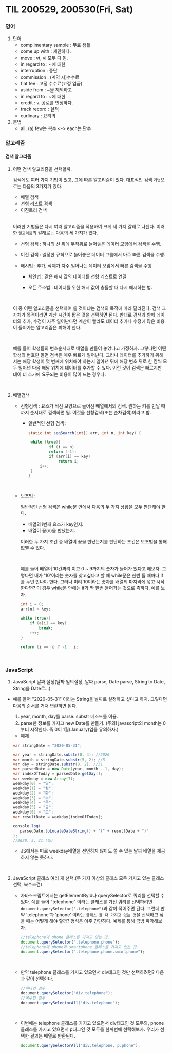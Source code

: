 # TIL 200529, 200530(Fri, Sat)

### 영어

1. 단어
   - complimentary sample : 무료 샘플
   - come up with : 제안하다.
   - move : vt, vi 모두 다 됨.
   - in regard to : ~에 대한
   - interruption : 중단
   - commission : (계약 시)수수료
   - flat fee : 고정 수수료(고정 임금)
   - aside from : ~을 제외하고
   - in regard to : ~에 대한
   - credit : v. 공로를 인정하다.
   - track record : 실적
   - curlinary : 요리의
2. 문법
   - all, (a) few는 복수 <-> each는 단수



### 알고리즘

#### 	검색 알고리즘

1. 어떤 검색 알고리즘을 선택할까.

   검색에도 여러 가지 기법이 있고, 그에 따른 알고리즘이 있다. 대표적인 검색 `기법`으로는 다음의 3가지가 있다.

   * 배열 검색
   * 선형 리스트 검색
   * 이진트리 검색

   <br>

   이러한 기법들은 다시 여러 알고리즘을 적용하여 크게 세 가지 갈래로 나뉜다. 이러한 `알고리즘`의 갈래로는 다음의 세 가지가 있다.

   * 선형 검색 : 하나의 선 위에 무작위로 늘어놓은 데이터 모임에서 검색을 수행.

   * 이진 검색 : 일정한 규칙으로 늘어놓은 데이터 그룹에서 아주 빠른 검색을 수행.

   * 해시법 : 추가, 삭제가 자주 일어나는 데이터 모임에서 빠른 검색을 수행.

     - 체인법 : 같은 해시 값의 데이터를 선형 리스트로 연결 

     - 오픈 주소법 : 데이터를 위한 해시 값이 충돌할 때 다시 해시하는 법.

       <br>

   이 중 어떤 알고리즘을 선택하여 쓸 것이냐는 검색의 목적에 따라 달라진다. 검색 그 자체가 목적이라면 계산 시간이 짧은 것을 선택하면 된다. 반대로 검색과 함께 데이터의 추가, 수정이 자주 일어난다면 계산이 빨라도 데이터 추가나 수정에 많은 비용이 들어가는 알고리즘은 피해야 한다.

   <br>

   예를 들어 학생들의 번호순서대로 배열을 만들어 놓았다고 가정하자. 그렇다면 어떤 학생의 번호만 알면 검색은 매우 빠르게 일어난다. 그러나 데이터를 추가하기 위해서는 해당 학생이 몇 번째에 위치해야 하는지 알아낸 뒤에 해당 번호 뒤로 한 칸씩 모두 밀어낸 다음 해당 위치에 데이터를 추가할 수 있다. 이런 것이 검색은 빠르지만 데이 터 추가에 요구되는 비용이 많이 드는 경우다.

<br>

2. 배열검색

   * 선형검색 :
      요소가 직선 모양으로 늘어선 배열에서의 검색. 원하는 키를 만날 때까지 순서대로 검색하면 됨. 이것을 선형검색(또는 순차검색)이라고 함. 

     * 일반적인 선형 검색 :

       ```java
       static int seqSearch(int[] arr, int n, int key) {
       
       	while (true){
          	 	if (i == n)
           	    return (-1);
          		if (arr[i] == key)
              	 	return i;
       		i++;
       	}
       }
       ```

     <br>

   * 보초법 :

     일반적인 선형 검색은 while문 안에서 다음의 두 가지 상황을 모두 판단해야 한다.

     * 배열의 i번째 요소가 key인지.
     * 배열이 끝(n)을 만났는지.

     이러한 두 가지 조건 중 배열이 끝을 만났는지를 판단하는 조건은 보초법을 통해 없앨 수 있다.

     <br>

     예를 들어 배열이 10칸짜리 이고 0 ~ 9까지의 숫자가 들어가 있다고 해보자. 그렇다면 내가 '10'이라는 숫자를 찾고싶다고 할 때 while문은 한번 돌 때마다 if를 두번 만나야 한다. 그러나 미리 10이라는 숫자를 배열의 마지막에 넣고 시작한다면? 이 경우 while문 안에는 if가 딱 한번 들어가는 것으로 족하다. 예를 보자.

     ```java
     int i = 0;
     arr[n] = key;
     
     while (true){
         if (a[i] == key)
             break;
         i++;
     }
     
     return (i == n) ? -1 : i;
     ```

     <br>

### JavaScript

1.  JavaScript 날짜 설정(날짜 임의설정, 날짜 parse, Date parse, String to Date, String을 Date로...)

   * 예를 들어 "2020-05-31" 이라는 String을 날짜로 설정하고 싶다고 하자. 그렇다면 다음의 순서를 거쳐 변환하면 된다. 

     1. year, month, day를 parse. substr 메소드를 이용.
     2. parse한 정보를 가지고 new Date를 만들기.
        (주의! javascript의 month는 0부터 시작한다. 즉 0이 1월(January)임을 유의하자.) <br>

     * 예제

     ```java
     var stringDate = "2020-05-31";
     
     var year = stringDate.substr(0, 4); //2020
     var month = stringDate.substr(5, 2); //5
     var day = stringDate.substr(8, 2); //31
     var parsedDate = new Date(year, month - 1, day);
     var indexOfToday = parsedDate.getDay();
     var weekday = new Array(7);
     weekday[0] = "일";
     weekday[1] = "월";
     weekday[2] = "화";
     weekday[3] = "수";
     weekday[4] = "목";
     weekday[5] = "금";
     weekday[6] = "토";
     var resultDate = weekday[indexOfToday];
     
     console.log(
     	parsedDate.toLocaleDateString() + "(" + resultDate + ")"
     );
     //2020. 5. 31.(일)
     ```

     * JS에서는 따로 weekday배열을 선언하지 않아도 쓸 수 있는 날짜 배열을 제공하지 않는 듯하다.

       <br>

2. JavaScript 클래스 여러 개 선택.(두 가지 이상의 클래스 모두 가지고 있는 클래스 선택, 복수조건)

   * 자바스크립트에서는 getElementById나 querySelector로 쿼리를 선택할 수 있다. 예를 들어 "telephone" 이라는 클래스를 가진 쿼리를 선택하려면 `document.querySelector(".telephone")`과 같이 적어주면 된다. 그런데 만약 'telephone'과 'phone' 이라는 `클래스 둘 다 가지고 있는 것`을 선택하고 싶을 때는 어떻게 해야 할까? 형식은 아주 간단하다. 예제를 통해 금방 파악해보자.<br>

     ```js
     //telephone과 phone 클래스를 가지고 있는 것.
     document.querySelector(".telephone.phone");
     //telephone과 phone과 smartphone 클래스를 가지고 있는 것.
     document.querySelector(".telephone.phone.smartphone");
     ```

     <br>

   * 만약 telephone 클래스를 가지고 있으면서 div태그인 것만 선택하려면? 다음과 같이 선택한다.<br>

     ```java
     //하나인 경우
     document.querySelector("div.telephone");
     //복수인 경우
     document.querySelectorAll("div.telephone");
     ```

     <br>

   * 이번에는 telephone 클래스를 가지고 있으면서 div태그인 것 모두와, 
     phone클래스를 가지고 있으면서 p태그인 것 모두를 한꺼번에 선택해보자.
     우리가 선택한 결과는 배열로 반환된다.

     ```javascript
     document.querySelectorAll("div.telephone, p.phone");
     ```

     

